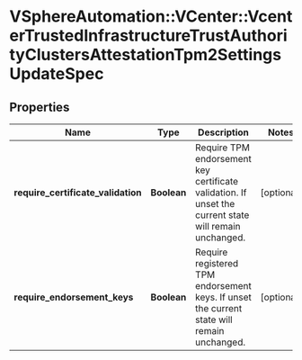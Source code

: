 # VSphereAutomation::VCenter::VcenterTrustedInfrastructureTrustAuthorityClustersAttestationTpm2SettingsUpdateSpec

## Properties
Name | Type | Description | Notes
------------ | ------------- | ------------- | -------------
**require_certificate_validation** | **Boolean** | Require TPM endorsement key certificate validation. If unset the current state will remain unchanged. | [optional] 
**require_endorsement_keys** | **Boolean** | Require registered TPM endorsement keys. If unset the current state will remain unchanged. | [optional] 



